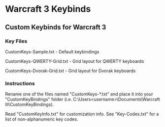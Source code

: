 # Warcraft 3 Keybinds

## Custom Keybinds for Warcraft 3

### Key Files

CustomKeys-Sample.txt - Default keybindings

CustomKeys-QWERTY-Grid.txt - Grid layout for QWERTY keyboards

CustomKeys-Dvorak-Grid.txt - Grid layout for Dvorak keyboards

### Instructions

Rename one of the files named "CustomKeys-*.txt" and place it into your 
"CustomKeyBindings" folder
(i.e. C:\Users\<username>\Documents\Warcraft III\CustomKeyBindings\).

Read "CustomKeyInfo.txt" for customization info.
See "Key-Codes.txt" for a list of non-alphanumeric key codes.
